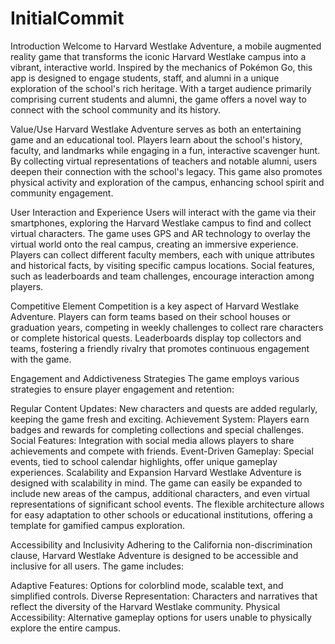 # InitialCommit

Introduction
Welcome to Harvard Westlake Adventure, a mobile augmented reality game that transforms the iconic Harvard Westlake campus into a vibrant, interactive world. Inspired by the mechanics of Pokémon Go, this app is designed to engage students, staff, and alumni in a unique exploration of the school's rich heritage. With a target audience primarily comprising current students and alumni, the game offers a novel way to connect with the school community and its history.

Value/Use
Harvard Westlake Adventure serves as both an entertaining game and an educational tool. Players learn about the school's history, faculty, and landmarks while engaging in a fun, interactive scavenger hunt. By collecting virtual representations of teachers and notable alumni, users deepen their connection with the school's legacy. This game also promotes physical activity and exploration of the campus, enhancing school spirit and community engagement.

User Interaction and Experience
Users will interact with the game via their smartphones, exploring the Harvard Westlake campus to find and collect virtual characters. The game uses GPS and AR technology to overlay the virtual world onto the real campus, creating an immersive experience. Players can collect different faculty members, each with unique attributes and historical facts, by visiting specific campus locations. Social features, such as leaderboards and team challenges, encourage interaction among players.

Competitive Element
Competition is a key aspect of Harvard Westlake Adventure. Players can form teams based on their school houses or graduation years, competing in weekly challenges to collect rare characters or complete historical quests. Leaderboards display top collectors and teams, fostering a friendly rivalry that promotes continuous engagement with the game.

Engagement and Addictiveness Strategies
The game employs various strategies to ensure player engagement and retention:

Regular Content Updates: New characters and quests are added regularly, keeping the game fresh and exciting.
Achievement System: Players earn badges and rewards for completing collections and special challenges.
Social Features: Integration with social media allows players to share achievements and compete with friends.
Event-Driven Gameplay: Special events, tied to school calendar highlights, offer unique gameplay experiences.
Scalability and Expansion
Harvard Westlake Adventure is designed with scalability in mind. The game can easily be expanded to include new areas of the campus, additional characters, and even virtual representations of significant school events. The flexible architecture allows for easy adaptation to other schools or educational institutions, offering a template for gamified campus exploration.

Accessibility and Inclusivity
Adhering to the California non-discrimination clause, Harvard Westlake Adventure is designed to be accessible and inclusive for all users. The game includes:

Adaptive Features: Options for colorblind mode, scalable text, and simplified controls.
Diverse Representation: Characters and narratives that reflect the diversity of the Harvard Westlake community.
Physical Accessibility: Alternative gameplay options for users unable to physically explore the entire campus.
